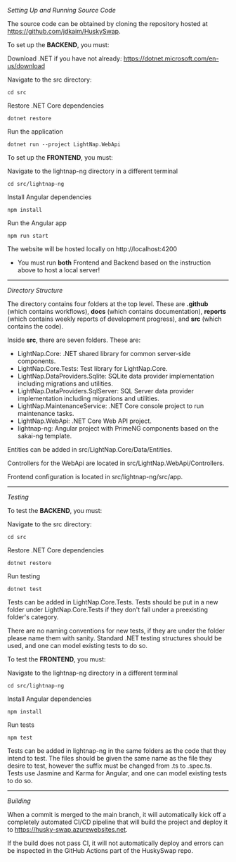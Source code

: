 *Setting Up and Running Source Code*

The source code can be obtained by cloning the repository hosted at https://github.com/jdkaim/HuskySwap.

To set up the **BACKEND**, you must:

Download .NET if you have not already: https://dotnet.microsoft.com/en-us/download

Navigate to the src directory:

    cd src

Restore .NET Core dependencies

    dotnet restore

Run the application

    dotnet run --project LightNap.WebApi

To set up the **FRONTEND**, you must:

Navigate to the lightnap-ng directory in a different terminal

    cd src/lightnap-ng

Install Angular dependencies

    npm install

Run the Angular app

    npm run start

The website will be hosted locally on http://localhost:4200

* You must run **both** Frontend and Backend based on the instruction above to host a local server!

----------------------------------------------------------------------------------

*Directory Structure*

The directory contains four folders at the top level. These are **.github** (which contains workflows), **docs** (which contains documentation), **reports** (which contains weekly reports of development progress), and **src** (which contains the code).

Inside **src**, there are seven folders. These are:
- LightNap.Core: .NET shared library for common server-side components.
- LightNap.Core.Tests: Test library for LightNap.Core.
- LightNap.DataProviders.Sqlite: SQLite data provider implementation including migrations and utilities.
- LightNap.DataProviders.SqlServer: SQL Server data provider implementation including migrations and utilities.
- LightNap.MaintenanceService: .NET Core console project to run maintenance tasks.
- LightNap.WebApi: .NET Core Web API project.
- lightnap-ng: Angular project with PrimeNG components based on the sakai-ng template.

Entities can be added in src/LightNap.Core/Data/Entities.

Controllers for the WebApi are located in src/LightNap.WebApi/Controllers.

Frontend configuration is located in src/lightnap-ng/src/app.

----------------------------------------------------------------------------------

*Testing*

To test the **BACKEND**, you must:

Navigate to the src directory:

    cd src

Restore .NET Core dependencies

    dotnet restore

Run testing

    dotnet test

Tests can be added in LightNap.Core.Tests. Tests should be put in a new folder under LightNap.Core.Tests if they don't fall under a preexisting folder's category.

There are no naming conventions for new tests, if they are under the folder please name them with sanity. Standard .NET testing structures should be used, and one can model existing tests to do so.

To test the **FRONTEND**, you must:

Navigate to the lightnap-ng directory in a different terminal

    cd src/lightnap-ng

Install Angular dependencies

    npm install

Run tests

    npm test

Tests can be added in lightnap-ng in the same folders as the code that they intend to test. The files should be given the same name as the file they desire to test, however the suffix must be changed from .ts to .spec.ts. Tests use Jasmine and Karma for Angular, and one can model existing tests to do so.

----------------------------------------------------------------------------------

*Building*

When a commit is merged to the main branch, it will automatically kick off a completely automated CI/CD pipeline that will build the project and deploy it to https://husky-swap.azurewebsites.net.

If the build does not pass CI, it will not automatically deploy and errors can be inspected in the GitHub Actions part of the HuskySwap repo.

